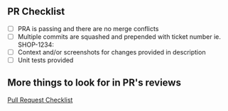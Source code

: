 ## PR Checklist

- [ ] PRA is passing and there are no merge conflicts
- [ ] Multiple commits are squashed and prepended with ticket number ie. SHOP-1234:
- [ ] Context and/or screenshots for changes provided in description
- [ ] Unit tests provided

## More things to look for in PR's reviews

[Pull Request Checklist](https://confluence.nike.com/x/0lDTH)
